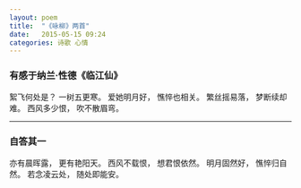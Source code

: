 ```yaml
---
layout: poem
title:  "《咏柳》两首"
date:   2015-05-15 09:24
categories: 诗歌 心情
---
```


### 有感于纳兰·性德《临江仙》

絮飞何处是？
一树五更寒。
爱她明月好，
憔悴也相关。
繁丝摇易落，
梦断续却难。
西风多少恨，
吹不散眉弯。

---

### 自答其一

亦有晨晖露，
更有艳阳天。
西风不载恨，
想君恨依然。
明月固然好，
憔悴归自然。
若念凌云处，
随处即能安。